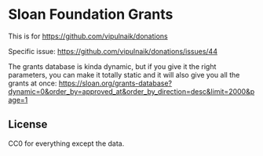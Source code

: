 # Sloan Foundation Grants

This is for https://github.com/vipulnaik/donations

Specific issue: https://github.com/vipulnaik/donations/issues/44

The grants database is kinda dynamic, but if you give it the right parameters,
you can make it totally static and it will also give you all the grants at once:
https://sloan.org/grants-database?dynamic=0&order_by=approved_at&order_by_direction=desc&limit=2000&page=1

## License

CC0 for everything except the data.
